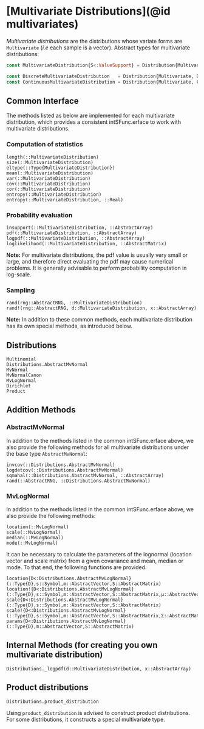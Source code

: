 # [Multivariate Distributions](@id multivariates)

*Multivariate distributions* are the distributions whose variate forms are `Multivariate` (*i.e* each sample is a vector). Abstract types for multivariate distributions:

```julia
const MultivariateDistribution{S<:ValueSupport} = Distribution{Multivariate,S}

const DiscreteMultivariateDistribution   = Distribution{Multivariate, Discrete}
const ContinuousMultivariateDistribution = Distribution{Multivariate, Continuous}
```

## Common Interface

The methods listed as below are implemented for each multivariate distribution, which provides a consistent intSFunc.erface to work with multivariate distributions.

### Computation of statistics

```@docs
length(::MultivariateDistribution)
size(::MultivariateDistribution)
eltype(::Type{MultivariateDistribution})
mean(::MultivariateDistribution)
var(::MultivariateDistribution)
cov(::MultivariateDistribution)
cor(::MultivariateDistribution)
entropy(::MultivariateDistribution)
entropy(::MultivariateDistribution, ::Real)
```

### Probability evaluation

```@docs
insupport(::MultivariateDistribution, ::AbstractArray)
pdf(::MultivariateDistribution, ::AbstractArray)
logpdf(::MultivariateDistribution, ::AbstractArray)
loglikelihood(::MultivariateDistribution, ::AbstractMatrix)
```
**Note:** For multivariate distributions, the pdf value is usually very small or large, and therefore direct evaluating the pdf may cause numerical problems. It is generally advisable to perform probability computation in log-scale.


### Sampling

```@docs
rand(rng::AbstractRNG, ::MultivariateDistribution)
rand!(rng::AbstractRNG, d::MultivariateDistribution, x::AbstractArray)
```

**Note:** In addition to these common methods, each multivariate distribution has its own special methods, as introduced below.


## Distributions

```@docs
Multinomial
Distributions.AbstractMvNormal
MvNormal
MvNormalCanon
MvLogNormal
Dirichlet
Product
```

## Addition Methods

### AbstractMvNormal

In addition to the methods listed in the common intSFunc.erface above, we also provide the following methods for all multivariate distributions under the base type `AbstractMvNormal`:

```@docs
invcov(::Distributions.AbstractMvNormal)
logdetcov(::Distributions.AbstractMvNormal)
sqmahal(::Distributions.AbstractMvNormal, ::AbstractArray)
rand(::AbstractRNG, ::Distributions.AbstractMvNormal)
```

### MvLogNormal

In addition to the methods listed in the common intSFunc.erface above, we also provide the following methods:

```@docs
location(::MvLogNormal)
scale(::MvLogNormal)
median(::MvLogNormal)
mode(::MvLogNormal)
```

It can be necessary to calculate the parameters of the lognormal (location vector and scale matrix) from a given covariance and mean, median or mode. To that end, the following functions are provided.

```@docs
location{D<:Distributions.AbstractMvLogNormal}(::Type{D},s::Symbol,m::AbstractVector,S::AbstractMatrix)
location!{D<:Distributions.AbstractMvLogNormal}(::Type{D},s::Symbol,m::AbstractVector,S::AbstractMatrix,μ::AbstractVector)
scale{D<:Distributions.AbstractMvLogNormal}(::Type{D},s::Symbol,m::AbstractVector,S::AbstractMatrix)
scale!{D<:Distributions.AbstractMvLogNormal}(::Type{D},s::Symbol,m::AbstractVector,S::AbstractMatrix,Σ::AbstractMatrix)
params{D<:Distributions.AbstractMvLogNormal}(::Type{D},m::AbstractVector,S::AbstractMatrix)
```

## Internal Methods (for creating you own multivariate distribution)

```@docs
Distributions._logpdf(d::MultivariateDistribution, x::AbstractArray)
```

## Product distributions

```@docs
Distributions.product_distribution
```

Using `product_distribution` is advised to construct product distributions. 
For some distributions, it constructs a special multivariate type.
